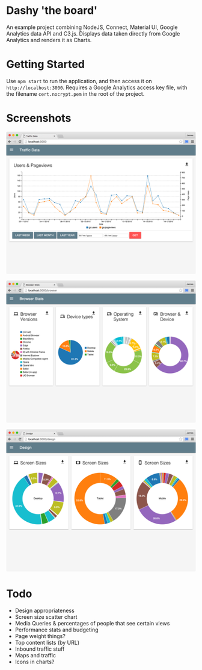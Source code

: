 # Dashy 'the board'
An example project combining NodeJS, Connect, Material UI, Google Analytics data API and C3.js.
Displays data taken directly from Google Analytics and renders it as Charts.

# Getting Started
Use `npm start` to run the application, and then access it on `http://localhost:3000`.
Requires a Google Analytics access key file, with the filename `cert.nocrypt.pem` in the root of the project.

# Screenshots

![Screenshot 1: Traffic](./docs/img/traffic-screenshot.png)

![Screenshot 2: Browser](./docs/img/browser-screenshot.png)

![Screenshot 3: Design](./docs/img/design-screenshot.png)

# Todo
- Design appropriateness
- Screen size scatter chart
- Media Queries & percentages of people that see certain views
- Performance stats and budgeting
- Page weight things?
- Top content lists (by URL)
- Inbound traffic stuff
- Maps and traffic
- Icons in charts?
